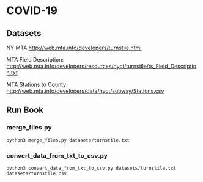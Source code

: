 # COVID-19

## Datasets

NY MTA
http://web.mta.info/developers/turnstile.html

MTA Field Description:
http://web.mta.info/developers/resources/nyct/turnstile/ts_Field_Description.txt

MTA Stations to County:
http://web.mta.info/developers/data/nyct/subway/Stations.csv

## Run Book
### merge_files.py
```
python3 merge_files.py datasets/turnstile.txt
```

### convert_data_from_txt_to_csv.py
```
python3 convert_data_from_txt_to_csv.py datasets/turnstile.txt datasets/turnstile.csv
```
